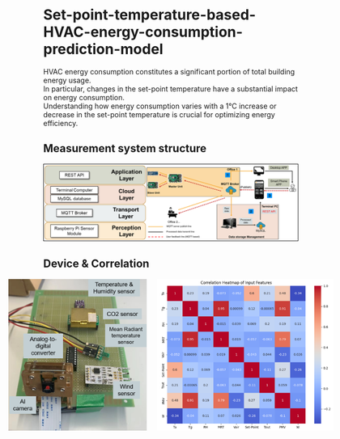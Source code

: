 # Set-point-temperature-based-HVAC-energy-consumption-prediction-model

HVAC energy consumption constitutes a significant portion of total building energy usage.  \
In particular, changes in the set-point temperature have a substantial impact on energy consumption.  \
Understanding how energy consumption varies with a 1°C increase or decrease in the set-point temperature is crucial for optimizing energy efficiency.
## Measurement system structure
<p align="center">
  <img src="Image/Layers.png" width=700 alt="Layers">
</p>

## Device & Correlation
<div style="display: flex; justify-content: center; align-items: center; gap: 20px;">
    <img src="Image/device.png" alt="device" style="height: 300px; object-fit: contain;">
    <img src="Image/Correlation.png" alt="Correlation" style="height: 300px; object-fit: contain;">
</div>






